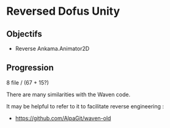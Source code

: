# Reversed Dofus Unity

## Objectifs
- Reverse Ankama.Animator2D

## Progression
8 file / (67 + 15?)


There are many similarities with the Waven code.

It may be helpful to refer to it to facilitate reverse engineering :
- https://github.com/AlpaGit/waven-old